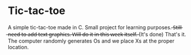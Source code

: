 # Tic-tac-toe

A simple tic-tac-toe made in C. Small project for learning purposes.  ̶S̶t̶i̶l̶l̶ ̶n̶e̶e̶d̶ ̶t̶o̶ ̶a̶d̶d̶ ̶t̶e̶x̶t̶ ̶g̶r̶a̶p̶h̶i̶c̶s̶.̶ ̶W̶i̶l̶l̶ ̶d̶o̶ ̶i̶t̶ ̶i̶n̶ ̶t̶h̶i̶s̶ ̶w̶e̶e̶k̶ ̶i̶t̶s̶e̶l̶f̶.̶  (It's done)
That's it. The computer randomly generates Os and we place Xs at the proper location.
